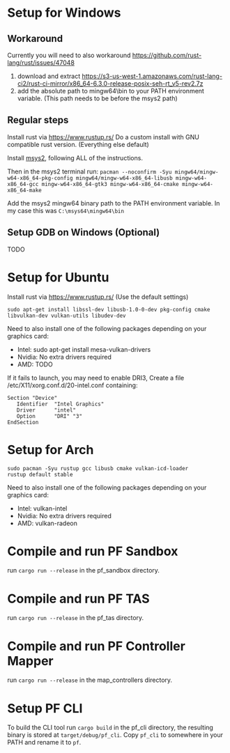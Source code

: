 # Setup for Windows

## Workaround

Currently you will need to also workaround https://github.com/rust-lang/rust/issues/47048

1.  download and extract https://s3-us-west-1.amazonaws.com/rust-lang-ci2/rust-ci-mirror/x86_64-6.3.0-release-posix-seh-rt_v5-rev2.7z
2.  add the absolute path to mingw64\bin to your PATH environment variable. (This path needs to be before the msys2 path)

## Regular steps
Install rust via https://www.rustup.rs/
Do a custom install with GNU compatible rust version. (Everything else default)

Install [msys2](http://www.msys2.org/), following ALL of the instructions.

Then in the msys2 terminal run:
 `pacman --noconfirm -Syu mingw64/mingw-w64-x86_64-pkg-config mingw64/mingw-w64-x86_64-libusb mingw-w64-x86_64-gcc mingw-w64-x86_64-gtk3 mingw-w64-x86_64-cmake mingw-w64-x86_64-make`

Add the msys2 mingw64 binary path to the PATH environment variable.
In my case this was `C:\msys64\mingw64\bin`

## Setup GDB on Windows (Optional)

TODO

# Setup for Ubuntu

Install rust via https://www.rustup.rs/ (Use the default settings)

```
sudo apt-get install libssl-dev libusb-1.0-0-dev pkg-config cmake libvulkan-dev vulkan-utils libudev-dev
```

Need to also install one of the following packages depending on your graphics card:
*   Intel: sudo apt-get install mesa-vulkan-drivers
*   Nvidia: No extra drivers required
*   AMD:   TODO

If it fails to launch, you may need to enable DRI3,
Create a file /etc/X11/xorg.conf.d/20-intel.conf containing:
```
Section "Device"
   Identifier  "Intel Graphics"
   Driver      "intel"
   Option      "DRI" "3"
EndSection
```

# Setup for Arch

```
sudo pacman -Syu rustup gcc libusb cmake vulkan-icd-loader
rustup default stable
```

Need to also install one of the following packages depending on your graphics card:
*   Intel: vulkan-intel
*   Nvidia: No extra drivers required
*   AMD:   vulkan-radeon

# Compile and run PF Sandbox

run `cargo run --release` in the pf_sandbox directory.

# Compile and run PF TAS

run `cargo run --release` in the pf_tas directory.

# Compile and run PF Controller Mapper

run `cargo run --release` in the map_controllers directory.

# Setup PF CLI
To build the CLI tool run `cargo build` in the pf_cli directory, the resulting binary is stored at `target/debug/pf_cli`.
Copy `pf_cli` to somewhere in your PATH and rename it to `pf`.

